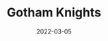 ---
layout: post
date: 2022-03-05
title: Gotham Knights
developer: WB Games Montréal
card-image: 0
card-offset: 0
banner-image: 0
banner-offset: 0
---